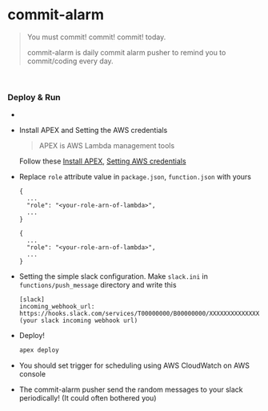 # commit-alarm
> You must commit! commit! commit! today.
>
> commit-alarm is daily commit alarm pusher to remind you to commit/coding every day.

<br>

### Deploy & Run
-
* Install APEX and Setting the AWS credentials
  > APEX is AWS Lambda management tools

  Follow these [Install APEX](https://github.com/apex/apex/blob/master/docs/installation.md), [Setting AWS credentials](https://github.com/apex/apex/blob/master/docs/aws-credentials.md)
* Replace `role` attribute value in `package.json`, `function.json` with yours

  ```
  {
    ...
    "role": "<your-role-arn-of-lambda>",
    ...
  }
  ```
  ```
  {
    ...
    "role": "<your-role-arn-of-lambda>",
    ...
  }
  ```
* Setting the simple slack configuration. Make `slack.ini` in `functions/push_message` directory and write this

  ```
  [slack]
  incoming_webhook_url: https://hooks.slack.com/services/T00000000/B00000000/XXXXXXXXXXXXXXXXXXXXXXXX (your slack incoming webhook url)
  ```
* Deploy!

  ```bash
  apex deploy
  ```
* You should set trigger for scheduling using AWS CloudWatch on AWS console
* The commit-alarm pusher send the random messages to your slack periodically! (It could often bothered you)

